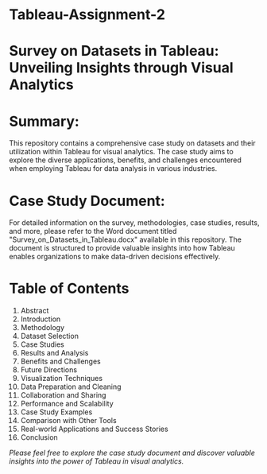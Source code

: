 # Tableau-Assignment-2
# Survey on Datasets in Tableau: Unveiling Insights through Visual Analytics
# Summary:
This repository contains a comprehensive case study on datasets and their utilization within Tableau for visual analytics. The case study aims to explore the diverse applications, benefits, and challenges encountered when employing Tableau for data analysis in various industries.
# Case Study Document:
For detailed information on the survey, methodologies, case studies, results, and more, please refer to the Word document titled "Survey_on_Datasets_in_Tableau.docx" available in this repository. The document is structured to provide valuable insights into how Tableau enables organizations to make data-driven decisions effectively.
# Table of Contents
1. Abstract
2. Introduction
3. Methodology
4. Dataset Selection
5. Case Studies
6. Results and Analysis
7. Benefits and Challenges
8. Future Directions
9. Visualization Techniques
10. Data Preparation and Cleaning
11. Collaboration and Sharing
12. Performance and Scalability
13. Case Study Examples
14. Comparison with Other Tools
15. Real-world Applications and Success Stories
16. Conclusion

*Please feel free to explore the case study document and discover valuable insights into the power of Tableau in visual analytics.*
